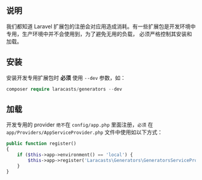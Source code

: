 ## 说明

我们都知道 Laravel 扩展包的注册会对应用造成消耗。有一些扩展包是开发环境中专用，生产环境中并不会使用到，为了避免无用的负载， 必须严格控制其安装和加载。

## 安装

安装开发专用扩展包时 **必须** 使用 `--dev` 参数，如：

```php
composer require laracasts/generators --dev
```

## 加载

开发专用的 provider `绝不`在 `config/app.php` 里面注册，`必须` 在 `app/Providers/AppServiceProvider.php` 文件中使用如以下方式：

```php
public function register()
{
    if ($this->app->environment() == 'local') {
        $this->app->register('Laracasts\Generators\GeneratorsServiceProvider');
    }
}
```


